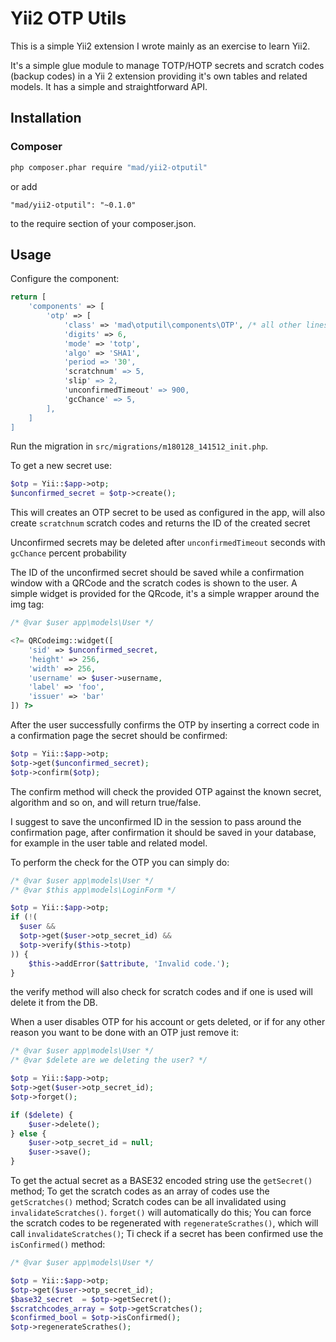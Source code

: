 # Yii2 OTP Utils

This is a simple Yii2 extension I wrote mainly as an exercise to learn Yii2.

It's a simple glue module to manage TOTP/HOTP secrets and scratch codes (backup codes) in a Yii 2 extension providing it's own tables and related models. It has a simple and straightforward API.

## Installation

### Composer

```sh
php composer.phar require "mad/yii2-otputil"
```

or add

```
"mad/yii2-otputil": "~0.1.0"
```

to the require section of your composer.json.

## Usage

Configure the component:

```php
return [
    'components' => [
        'otp' => [
            'class' => 'mad\otputil\components\OTP', /* all other lines optional, defaults shown */
            'digits' => 6,
            'mode' => 'totp',
            'algo' => 'SHA1',
            'period => '30',
            'scratchnum' => 5,
            'slip' => 2,
            'unconfirmedTimeout' => 900,
            'gcChance' => 5,
        ],
    ]
]
```

Run the migration in ```src/migrations/m180128_141512_init.php```.

To get a new secret use:

```php
$otp = Yii::$app->otp;
$unconfirmed_secret = $otp->create();
```

This will creates an OTP secret to be used as configured in the app, will also create ```scratchnum``` scratch codes and returns the ID of the created secret

Unconfirmed secrets may be deleted after ```unconfirmedTimeout``` seconds with ```gcChance``` percent probability

The ID of the unconfirmed secret should be saved while a confirmation window with a QRCode and the scratch codes is shown to the user. A simple widget is provided for the QRcode, it's a simple wrapper around the img tag:

```php
/* @var $user app\models\User */

<?= QRCodeimg::widget([
    'sid' => $unconfirmed_secret,
    'height' => 256,
    'width' => 256,
    'username' => $user->username,
    'label' => 'foo',
    'issuer' => 'bar'
]) ?>
```

After the user successfully confirms the OTP by inserting a correct code in a confirmation  page the secret should be confirmed:

```php
$otp = Yii::$app->otp;
$otp->get($unconfirmed_secret);
$otp->confirm($otp);
```

The confirm method will check the provided OTP against the known secret, algorithm and so on, and will return true/false.

I suggest to save the unconfirmed ID in the session to pass around the confirmation page, after confirmation it should be saved in your database, for example in the user table and related model.

To perform the check for the OTP you can simply do:

```php
/* @var $user app\models\User */
/* @var $this app\models\LoginForm */

$otp = Yii::$app->otp;
if (!(
  $user &&
  $otp->get($user->otp_secret_id) &&
  $otp->verify($this->totp)
)) {
    $this->addError($attribute, 'Invalid code.');
}
```

the verify method will also check for scratch codes and if one is used will delete it from the DB.

When a user disables OTP for his account or gets deleted, or if for any other reason you want to be done with an OTP just remove it:

```php
/* @var $user app\models\User */
/* @var $delete are we deleting the user? */

$otp = Yii::$app->otp;
$otp->get($user->otp_secret_id);
$otp->forget();

if ($delete) {
    $user->delete();
} else {
    $user->otp_secret_id = null;
    $user->save();
}
```

To get the actual secret as a BASE32 encoded string use the ```getSecret()``` method;
To get the scratch codes as an array of codes use the ```getScratches()``` method;
Scratch codes can be all invalidated using ```invalidateScratches()```. ```forget()``` will automatically do this;
You can force the scratch codes to be regenerated with ```regenerateScrathes()```, which will call ```invalidateScratches()```;
Ti check if a secret has been confirmed use the ```isConfirmed()``` method:

```php
/* @var $user app\models\User */

$otp = Yii::$app->otp;
$otp->get($user->otp_secret_id);
$base32_secret  = $otp->getSecret();
$scratchcodes_array = $otp->getScratches();
$confirmed_bool = $otp->isConfirmed();
$otp->regenerateScrathes();
```
